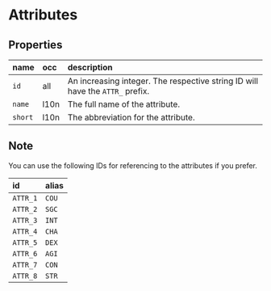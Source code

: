# Attributes

## Properties

name | occ | description
:--- | :--- | :---
`id` | all | An increasing integer. The respective string ID will have the `ATTR_` prefix.
`name` | l10n | The full name of the attribute.
`short` | l10n | The abbreviation for the attribute.

## Note

You can use the following IDs for referencing to the attributes if you prefer.

id | alias
:--- | :---
`ATTR_1` | `COU`
`ATTR_2` | `SGC`
`ATTR_3` | `INT`
`ATTR_4` | `CHA`
`ATTR_5` | `DEX`
`ATTR_6` | `AGI`
`ATTR_7` | `CON`
`ATTR_8` | `STR`
